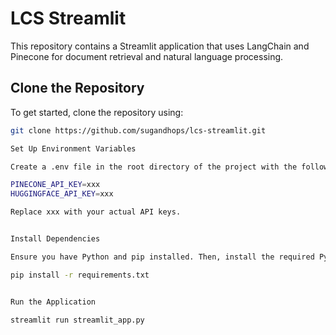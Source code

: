 # LCS Streamlit

This repository contains a Streamlit application that uses LangChain and Pinecone for document retrieval and natural language processing.

## Clone the Repository

To get started, clone the repository using:

```bash
git clone https://github.com/sugandhops/lcs-streamlit.git

Set Up Environment Variables

Create a .env file in the root directory of the project with the following content:

PINECONE_API_KEY=xxx
HUGGINGFACE_API_KEY=xxx

Replace xxx with your actual API keys.


Install Dependencies

Ensure you have Python and pip installed. Then, install the required Python packages:

pip install -r requirements.txt


Run the Application

streamlit run streamlit_app.py
